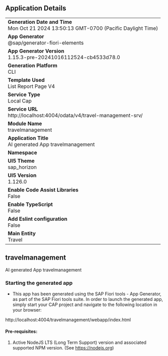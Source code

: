 ## Application Details
|               |
| ------------- |
|**Generation Date and Time**<br>Mon Oct 21 2024 13:50:13 GMT-0700 (Pacific Daylight Time)|
|**App Generator**<br>@sap/generator-fiori-elements|
|**App Generator Version**<br>1.15.3-pre-20241016112524-cb4533d78.0|
|**Generation Platform**<br>CLI|
|**Template Used**<br>List Report Page V4|
|**Service Type**<br>Local Cap|
|**Service URL**<br>http://localhost:4004/odata/v4/travel-management-srv/|
|**Module Name**<br>travelmanagement|
|**Application Title**<br>AI generated App travelmanagement|
|**Namespace**<br>|
|**UI5 Theme**<br>sap_horizon|
|**UI5 Version**<br>1.126.0|
|**Enable Code Assist Libraries**<br>False|
|**Enable TypeScript**<br>False|
|**Add Eslint configuration**<br>False|
|**Main Entity**<br>Travel|

## travelmanagement

AI generated App travelmanagement

### Starting the generated app

-   This app has been generated using the SAP Fiori tools - App Generator, as part of the SAP Fiori tools suite.  In order to launch the generated app, simply start your CAP project and navigate to the following location in your browser:

http://localhost:4004/travelmanagement/webapp/index.html

#### Pre-requisites:

1. Active NodeJS LTS (Long Term Support) version and associated supported NPM version.  (See https://nodejs.org)


